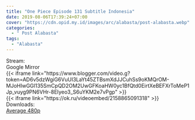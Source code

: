 ```yaml
---
title: "One Piece Episode 131 Subtitle Indonesia"
date: 2019-08-06T17:39:24+07:00
cover: "https://cdn.opid.my.id/images/arc/alabasta/post-alabasta.webp" # # authorlink: https://opid.my.id
categories:
  - " Post Alabasta"
tags:
  - "Alabasta"
---
```

<div class="ui menu violet borderless inverted">
  <div class="header item active">
        Stream:
    </div>
  <a class="active item" data-tab="google">
    <i class="google drive icon"></i> Google
  </a>
  <a class="item nounderline" data-tab="mirror">
    <i class="odnoklassniki icon"></i> Mirror
  </a>
</div>
<div class="ui bottom attached tab segment active" style="border:0 !important;" data-tab="google">
  {{< iframe link="https://www.blogger.com/video.g?token=AD6v5dzWgiG6VuUI3LaYt45ZTBsmXdJJCuhSs9oKMQrOM-MJoHIwGGl135SmCpQD2OM2UwGFKoaHW0yc1BfQtd0EirtXeBEFXrToMeP1Jp_vuyg9PN6VHr-8EIyeo3_S6uYKM2e7vPgp" >}}
</div>
<div class="ui bottom attached tab segment" style="border:0 !important;" data-tab="mirror">
  {{< iframe link="https://ok.ru/videoembed/2158865091318" >}}
</div>
<div class="ui menu violet borderless inverted">
  <div class="header item active">
        Downloads:
    </div>
  <a class="item nounderline" href="https://ouo.io/oDAWfx" target="_blank" rel="dofollow"><i class="google drive icon"></i>
    Average 480p</a>
</div>